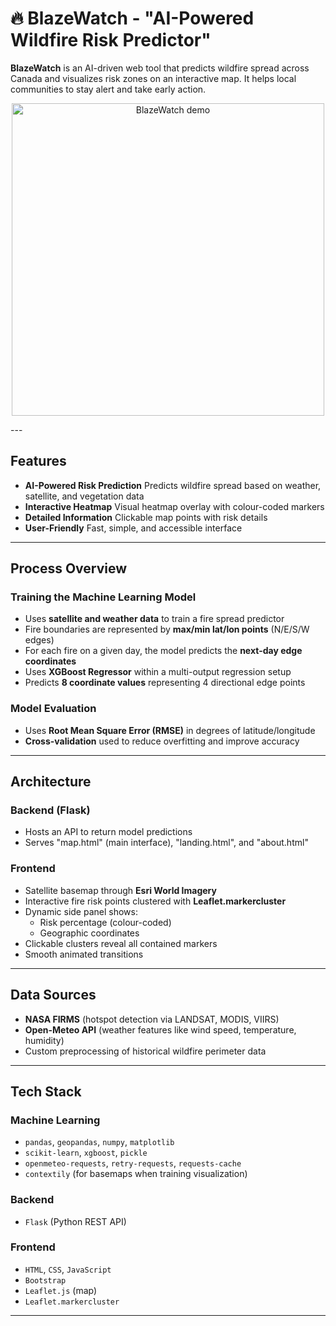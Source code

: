 # 🔥 BlazeWatch - "AI-Powered Wildfire Risk Predictor"

**BlazeWatch** is an AI-driven web tool that predicts wildfire spread across Canada and visualizes risk zones on an interactive map. It helps local communities to stay alert and take early action.

<p style="text-align: center;">
  <img src="app/static/img/wildfire.gif" alt="BlazeWatch demo" width="500">
</p>
---

## Features
- **AI-Powered Risk Prediction**
Predicts wildfire spread based on weather, satellite, and vegetation data
- **Interactive Heatmap**
Visual heatmap overlay with colour-coded markers
- **Detailed Information**
Clickable map points with risk details
- **User-Friendly**
Fast, simple, and accessible interface

---

## Process Overview

### Training the Machine Learning Model
- Uses **satellite and weather data** to train a fire spread predictor
- Fire boundaries are represented by **max/min lat/lon points** (N/E/S/W edges)
- For each fire on a given day, the model predicts the **next-day edge coordinates**
- Uses **XGBoost Regressor** within a multi-output regression setup
- Predicts **8 coordinate values** representing 4 directional edge points

### Model Evaluation
- Uses **Root Mean Square Error (RMSE)** in degrees of latitude/longitude
- **Cross-validation** used to reduce overfitting and improve accuracy

---
## Architecture

### Backend (Flask)
- Hosts an API to return model predictions
- Serves "map.html" (main interface), "landing.html", and "about.html"

### Frontend
- Satellite basemap through **Esri World Imagery**
- Interactive fire risk points clustered with **Leaflet.markercluster**
- Dynamic side panel shows:
    - Risk percentage (colour-coded)
    - Geographic coordinates
- Clickable clusters reveal all contained markers
- Smooth animated transitions

---

## Data Sources
- **NASA FIRMS** (hotspot detection via LANDSAT, MODIS, VIIRS)
- **Open-Meteo API** (weather features like wind speed, temperature, humidity)
- Custom preprocessing of historical wildfire perimeter data

---

## Tech Stack

### Machine Learning
- `pandas`, `geopandas`, `numpy`, `matplotlib`  
- `scikit-learn`, `xgboost`, `pickle`  
- `openmeteo-requests`, `retry-requests`, `requests-cache`  
- `contextily` (for basemaps when training visualization)

### Backend
- `Flask` (Python REST API)

### Frontend
- `HTML`, `CSS`, `JavaScript`
- `Bootstrap`
- `Leaflet.js` (map)
- `Leaflet.markercluster`

---
